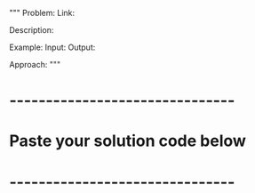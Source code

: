 """
Problem: <Problem Name>
Link: <Problem URL>

Description:
<Brief description of the problem in your own words.>

Example:
Input: <Example input>
Output: <Example output>

Approach:
<Short explanation of your approach to solve the problem.>
"""

# -------------------------------
# Paste your solution code below
# -------------------------------

